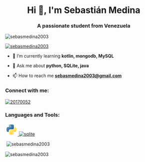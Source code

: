 <h1 align="center">Hi 👋, I'm Sebastián Medina</h1>
<h3 align="center">A passionate student from Venezuela</h3>

<p align="left"> <img src="https://komarev.com/ghpvc/?username=sebasmedina2003&label=Profile%20views&color=0e75b6&style=flat" alt="sebasmedina2003" /> </p>

<p align="left"> <a href="https://github.com/ryo-ma/github-profile-trophy"><img src="https://github-profile-trophy.vercel.app/?username=sebasmedina2003" alt="sebasmedina2003" /></a> </p>

- 🌱 I’m currently learning **kotlin, mongodb, MySQL**

- 💬 Ask me about **python, SQLite, java**

- 📫 How to reach me **sebasmedina2003@gmail.com**

<h3 align="left">Connect with me:</h3>
<p align="left">
<a href="https://stackoverflow.com/users/20170052" target="blank"><img align="center" src="https://raw.githubusercontent.com/rahuldkjain/github-profile-readme-generator/master/src/images/icons/Social/stack-overflow.svg" alt="20170052" height="30" width="40" /></a>
</p>

<h3 align="left">Languages and Tools:</h3>
<p align="left"> <a href="https://www.python.org" target="_blank" rel="noreferrer"> <img src="https://raw.githubusercontent.com/devicons/devicon/master/icons/python/python-original.svg" alt="python" width="40" height="40"/> </a> <a href="https://www.sqlite.org/" target="_blank" rel="noreferrer"> <img src="https://www.vectorlogo.zone/logos/sqlite/sqlite-icon.svg" alt="sqlite" width="40" height="40"/> </a> </p>

<p>&nbsp;<img align="center" src="https://github-readme-stats.vercel.app/api?username=sebasmedina2003&show_icons=true&locale=en" alt="sebasmedina2003" /></p>

<p><img align="center" src="https://github-readme-streak-stats.herokuapp.com/?user=sebasmedina2003&" alt="sebasmedina2003" /></p>
